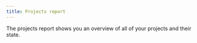 ```yaml
---
title: Projects report
---
```


The projects report shows you an overview of all of your projects and their state.

